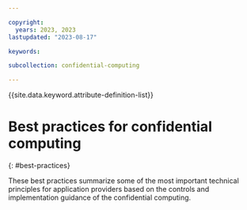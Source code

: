 ```yaml
---

copyright:
  years: 2023, 2023
lastupdated: "2023-08-17"

keywords: 

subcollection: confidential-computing

---
```


{{site.data.keyword.attribute-definition-list}}

# Best practices for confidential computing
{: #best-practices}


These best practices summarize some of the most important technical principles for application providers based on the controls and implementation guidance of the confidential computing. 


